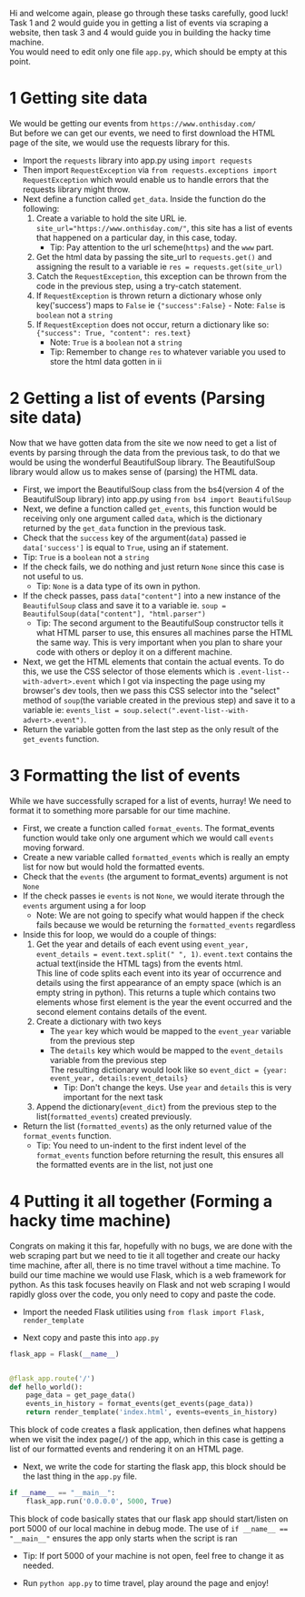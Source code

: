 Hi and welcome again, please go through these tasks carefully, good luck!\
Task 1 and 2 would guide you in getting a list of events via scraping a website, then task 3 and 4 would guide you in building the hacky time machine.\
You would need to edit only one file `app.py`, which should be empty at this point.

# 1 Getting site data
We would be getting our events from `https://www.onthisday.com/`  
But before we can get our events, we need to first download the HTML page of the site, we would use the requests library for this.
- Import the `requests` library into app.py using `import requests`
- Then import `RequestException` via `from requests.exceptions import RequestException` which would enable us to handle errors that the requests library might throw.
- Next define a function called `get_data`. Inside the function do the following:
  1. Create a variable to hold the site URL ie. `site_url="https://www.onthisday.com/"`, this site has a list of events that happened on a particular day, in this case, today.
      - Tip: Pay attention to the url scheme(`https`) and the `www` part.
  2. Get the html data by passing the site_url to `requests.get()` and assigning the result to a variable ie `res = requests.get(site_url)`
  3. Catch the `RequestException`, this exception can be thrown from the code in the previous step, using a try-catch statement.
  4.  If `RequestException` is thrown return a dictionary whose only key('success') maps to `False` ie `{"success":False}`
           - Note: `False` is `boolean` not a `string`
  5.   If `RequestException` does not occur, return a dictionary like so: `{"success": True, "content": res.text}`
          - Note: `True` is a `boolean` not a `string`
          - Tip: Remember to change `res` to whatever variable you used to store the html data gotten in ii

# 2 Getting a list of events (Parsing site data)
 Now that we have gotten data from the site we now need to get a list of events by parsing through the data from the previous task, to do that we would be using the wonderful BeautifulSoup library.
 The BeautifulSoup library would allow us to makes sense of  (parsing) the HTML data.
- First, we import the BeautifulSoup class from the bs4(version 4 of the BeautifulSoup library) into app.py using `from bs4 import BeautifulSoup`
- Next, we define a function called `get_events`, this function would be receiving only one argument called `data`, which is the dictionary returned by the `get_data` function in the previous task.
- Check that the `success` key of the argument(`data`) passed  ie `data['success']` is equal to `True`, using an if statement.
 - Tip: `True` is a `boolean` not a  `string`
- If the check fails, we do nothing and just return `None` since this case is not useful to us.
  - Tip: `None` is a  data type of its own in python.
- If the check passes, pass `data["content"]` into a new instance  of the `BeautifulSoup` class and save it to a variable ie. `soup = BeautifulSoup(data["content"], "html.parser")`
  - Tip: The second argument to the BeautifulSoup constructor tells it what HTML parser to use, this ensures all machines parse the HTML the same way. This is very important when you plan to share your code with others or deploy it on a different machine.
- Next, we get the HTML elements that contain the actual events. To do this, we use the CSS selector of those elements which is `.event-list--with-advert>.event` which I got via inspecting the page using my browser's dev tools, then we pass this
CSS selector into the "select" method  of `soup`(the variable created in the previous step) and save it to a variable ie: `events_list = soup.select(".event-list--with-advert>.event")`.
- Return the variable gotten from the last step as the only result of the `get_events` function.

# 3 Formatting the list of events
While we have successfully scraped for a list of events, hurray! We need to format it to something more parsable for our time machine.
- First, we create a function called `format_events`. The format_events function would take only one argument which we would call `events` moving forward.
- Create a new variable called `formatted_events` which is really an empty list for now but would hold the formatted events.
- Check that the `events` (the argument to format_events) argument is not `None`
- If the check passes ie `events` is not `None`, we would iterate through the `events` argument using a for loop
  - Note: We are not going to specify what would happen if the check fails because we would be returning the `formatted_events` regardless
- Inside this for loop, we would do a couple of things:
  1. Get the year and details of each event using `event_year, event_details = event.text.split(" ", 1)`. `event.text` contains the actual text(inside the HTML tags) from the events html.\
      This line of code splits each event into its year of occurrence and details using the first appearance of an empty space (which is an empty string in python).
      This returns a tuple which contains two elements whose first  element is the year the event occurred and the second
      element contains details of the event.
  2. Create a dictionary with two keys
      - The `year` key which would be  mapped to the `event_year` variable from the previous step
      - The `details` key which would be mapped to  the `event_details` variable from the previous step   
       The resulting dictionary would look like so `event_dict = {year: event_year, details:event_details}`
          - Tip: Don't change the keys. Use `year` and `details` this is very important for the next task
  3. Append the dictionary(`event_dict`) from the previous step to the list(`formatted_events`) created previously.
- Return the list (`formatted_events`) as the only returned value of the `format_events` function.
  - Tip: You need to un-indent to the first indent level of the `format_events` function
   before returning the result, this ensures all the formatted events are in the list, not just one

# 4 Putting it all together (Forming a hacky time machine)
Congrats on making it this far, hopefully with no bugs, we are done with the web scraping part
but we need to tie it all together and create our hacky time machine, after all, there is no time travel
without a time machine. To build our time machine we would use Flask, which is a web framework for python.
As this task focuses heavily on Flask and not web scraping I would rapidly gloss over the code, you only need to copy and paste the code.

- Import the needed Flask utilities using `from flask import Flask, render_template`

-   Next copy and paste this into `app.py`
   `````python
   flask_app = Flask(__name__)
  
  
   @flask_app.route('/')
   def hello_world():
       page_data = get_page_data()
       events_in_history = format_events(get_events(page_data))
       return render_template('index.html', events=events_in_history)
  
   `````
   This block of code creates a flask application, then defines what happens when we visit
   the index page(`/`) of the app, which in this case is getting a list of our formatted events
   and rendering it on an HTML page.

-   Next, we write the code for starting the flask app, this block should be the last thing in the `app.py` file.
   ```python
   if __name__ == "__main__":
       flask_app.run('0.0.0.0', 5000, True)
  
   ```
   This block of code basically states that our flask app should start/listen on port 5000 of our local machine in debug mode.
   The use of `if __name__ == "__main__"` ensures the app only starts when the script is ran
   - Tip: If port 5000 of your machine is not open, feel free to change it as needed.

-   Run `python app.py` to time travel, play around the page and enjoy!
